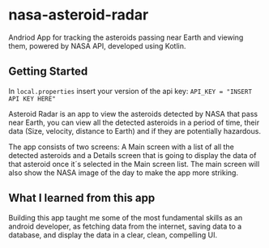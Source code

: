 # nasa-asteroid-radar
Andriod App for tracking the asteroids passing near Earth and viewing them, powered by NASA API, developed using Kotlin.

## Getting Started

In `local.properties` insert your version of the api key: `API_KEY = "INSERT API KEY HERE"`

Asteroid Radar is an app to view the asteroids detected by NASA that pass near Earth, you can view all the detected asteroids in a period of time, their data (Size, velocity, distance to Earth) and if they are potentially hazardous.

The app consists of two screens: A Main screen with a list of all the detected asteroids and a Details screen that is going to display the data of that asteroid once it´s selected in the Main screen list. The main screen will also show the NASA image of the day to make the app more striking.

## What I learned from this app

Building this app taught me some of the most fundamental skills as an android developer, as fetching data from the internet, saving data to a database, and display the data in a clear, clean, compelling UI.
